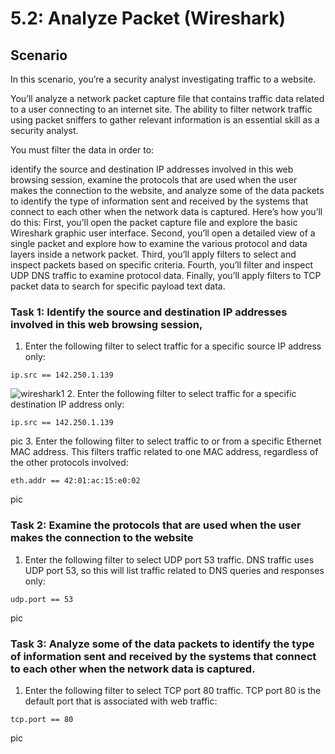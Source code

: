 # 5.2: Analyze Packet (Wireshark)

## Scenario
In this scenario, you’re a security analyst investigating traffic to a website.

You’ll analyze a network packet capture file that contains traffic data related to a user connecting to an internet site. The ability to filter network traffic using packet sniffers to gather relevant information is an essential skill as a security analyst.

You must filter the data in order to:

identify the source and destination IP addresses involved in this web browsing session,
examine the protocols that are used when the user makes the connection to the website, and
analyze some of the data packets to identify the type of information sent and received by the systems that connect to each other when the network data is captured.
Here’s how you’ll do this: First, you’ll open the packet capture file and explore the basic Wireshark graphic user interface. Second, you’ll open a detailed view of a single packet and explore how to examine the various protocol and data layers inside a network packet. Third, you’ll apply filters to select and inspect packets based on specific criteria. Fourth, you’ll filter and inspect UDP DNS traffic to examine protocol data. Finally, you’ll apply filters to TCP packet data to search for specific payload text data.


### Task 1: Identify the source and destination IP addresses involved in this web browsing session,
1. Enter the following filter to select traffic for a specific source IP address only:
```
ip.src == 142.250.1.139
```
![wireshark1](https://private-user-images.githubusercontent.com/192469717/407102767-04c34e1f-8964-4baf-a3ac-1ca784497cdb.png?jwt=eyJhbGciOiJIUzI1NiIsInR5cCI6IkpXVCJ9.eyJpc3MiOiJnaXRodWIuY29tIiwiYXVkIjoicmF3LmdpdGh1YnVzZXJjb250ZW50LmNvbSIsImtleSI6ImtleTUiLCJleHAiOjE3MzgwMTUyNDgsIm5iZiI6MTczODAxNDk0OCwicGF0aCI6Ii8xOTI0Njk3MTcvNDA3MTAyNzY3LTA0YzM0ZTFmLTg5NjQtNGJhZi1hM2FjLTFjYTc4NDQ5N2NkYi5wbmc_WC1BbXotQWxnb3JpdGhtPUFXUzQtSE1BQy1TSEEyNTYmWC1BbXotQ3JlZGVudGlhbD1BS0lBVkNPRFlMU0E1M1BRSzRaQSUyRjIwMjUwMTI3JTJGdXMtZWFzdC0xJTJGczMlMkZhd3M0X3JlcXVlc3QmWC1BbXotRGF0ZT0yMDI1MDEyN1QyMTU1NDhaJlgtQW16LUV4cGlyZXM9MzAwJlgtQW16LVNpZ25hdHVyZT0wZGZiNmVhMDI2MjJmOThjOGIwOWEyZWNlYTVjZjJhMzg5NGM2Yjg5ZGNmMjJmOGQwYTFkNzM5NWEwN2VhMjVhJlgtQW16LVNpZ25lZEhlYWRlcnM9aG9zdCJ9.Wzn6DN_sY3x9NBVBwR2HwaePHQ9u_QskUg0S2gcOncE)
2. Enter the following filter to select traffic for a specific destination IP address only:
```
ip.src == 142.250.1.139
```
pic
3. Enter the following filter to select traffic to or from a specific Ethernet MAC address. This filters traffic related to one MAC address, regardless of the other protocols involved:
```
eth.addr == 42:01:ac:15:e0:02
```
pic


### Task 2: Examine the protocols that are used when the user makes the connection to the website
1. Enter the following filter to select UDP port 53 traffic. DNS traffic uses UDP port 53, so this will list traffic related to DNS queries and responses only:
```
udp.port == 53
```
pic

### Task 3: Analyze some of the data packets to identify the type of information sent and received by the systems that connect to each other when the network data is captured.
1. Enter the following filter to select TCP port 80 traffic. TCP port 80 is the default port that is associated with web traffic:
```
tcp.port == 80
```
pic
